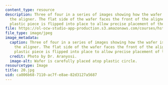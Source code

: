 ```yaml
---
content_type: resource
description: Three of four in a series of images showing how the wafer is placed on
  the aligner. The flat side of the wafer faces the front of the aligner. The white
  plastic piece is flipped into place to allow precise placement of the wafer.
file: https://ol-ocw-studio-app-production.s3.amazonaws.com/courses/hst-410j-projects-in-microscale-engineering-for-the-life-sciences-spring-2007/ca806b687110ac7fe8ae82d3127a5687_20.jpg
file_type: image/jpeg
image_metadata:
  caption: Three of four in a series of images showing how the wafer is placed on
    the aligner. The flat side of the wafer faces the front of the aligner. The white
    plastic piece is flipped into place to allow precise placement of the wafer.
  credit: Photo by Dr. Aranyosi.
  image-alt: Wafer is carefully placed atop plastic circle.
resourcetype: Image
title: 20.jpg
uid: ca806b68-7110-ac7f-e8ae-82d3127a5687
---
```

